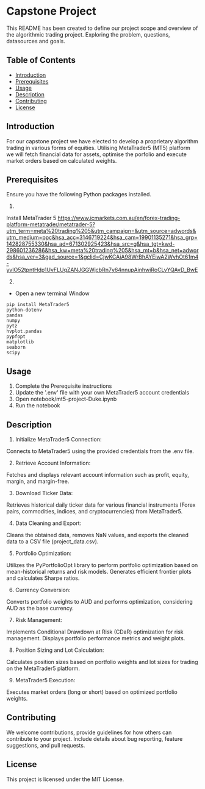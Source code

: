 # Capstone Project 

This README has been created to define our project scope and overview of the algorithmic trading project. Exploring the problem, questions, datasources and goals.

## Table of Contents
- [Introduction](#introduction)
- [Prerequisites](#Prerequisites)
- [Usage](#Usage)
- [Description](#description)
- [Contributing](#contributing)
- [License](#license)

## Introduction

For our capstone project we have elected to develop a proprietary algorithm trading in various forms of equities. Utilising MetaTrader5 (MT5) platform we will fetch financial data for assets, optimise the porfolio and execute market orders based on calculated weights.

## Prerequisites

Ensure you have the following Python packages installed.

1.
Install MetaTrader 5 
https://www.icmarkets.com.au/en/forex-trading-platform-metatrader/metatrader-5?utm_term=meta%20trading%205&utm_campaign=&utm_source=adwords&utm_medium=ppc&hsa_acc=3146719224&hsa_cam=19901135271&hsa_grp=142828755330&hsa_ad=671302925423&hsa_src=g&hsa_tgt=kwd-298601236286&hsa_kw=meta%20trading%205&hsa_mt=b&hsa_net=adwords&hsa_ver=3&gad_source=1&gclid=CjwKCAiA98WrBhAYEiwA2WvhOt61m4-yvlO52tpntHdp1UvFLUqZANJGGWjcbRn7y64nnupAinhwiRoCLvYQAvD_BwE 


2.
* Open a new terminal Window

```shell
pip install MetaTrader5
python-dotenv
pandas
numpy
pytz
hvplot.pandas
pypfopt 
matplotlib
seaborn
scipy 
```


## Usage

1. Complete the Prerequisite instructions
2. Update the '.env' file with your own MetaTrader5 account credentials
3. Open notebook/mt5-project-Duke.ipynb
4. Run the notebook

## Description
1. Initialize MetaTrader5 Connection:

Connects to MetaTrader5 using the provided credentials from the .env file.

2. Retrieve Account Information:

Fetches and displays relevant account information such as profit, equity, margin, and margin-free.

3. Download Ticker Data:

Retrieves historical daily ticker data for various financial instruments (Forex pairs, commodities, indices, and cryptocurrencies) from MetaTrader5.

4. Data Cleaning and Export:

Cleans the obtained data, removes NaN values, and exports the cleaned data to a CSV file (project_data.csv).

5. Portfolio Optimization:

Utilizes the PyPortfolioOpt library to perform portfolio optimization based on mean-historical returns and risk models.
Generates efficient frontier plots and calculates Sharpe ratios.

6. Currency Conversion:

Converts portfolio weights to AUD and performs optimization, considering AUD as the base currency.

7. Risk Management:

Implements Conditional Drawdown at Risk (CDaR) optimization for risk management.
Displays portfolio performance metrics and weight plots.

8. Position Sizing and Lot Calculation:

Calculates position sizes based on portfolio weights and lot sizes for trading on the MetaTrader5 platform.

9. MetaTrader5 Execution:

Executes market orders (long or short) based on optimized portfolio weights.

## Contributing
We welcome contributions, provide guidelines for how others can contribute to your project. Include details about bug reporting, feature suggestions, and pull requests.

## License
This project is licensed under the MIT License.


